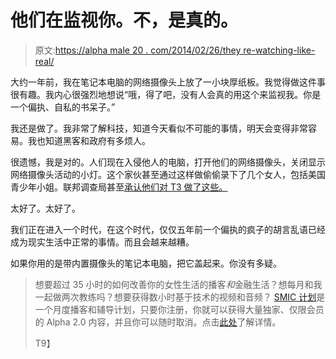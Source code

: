 # 他们在监视你。不，是真的。

> 原文:[https://alpha male 20 . com/2014/02/26/they re-watching-like-real/](https://alphamale20.com/2014/02/26/theyre-watching-like-real/)

大约一年前，我在笔记本电脑的网络摄像头上放了一小块厚纸板。我觉得做这件事很有趣。我内心很强烈地想说“哦，得了吧，没有人会真的用这个来监视我。你是一个偏执、自私的书呆子。”

我还是做了。我非常了解科技，知道今天看似不可能的事情，明天会变得非常容易。我也知道黑客和政府有多烦人。

很遗憾，我是对的。人们现在入侵他人的电脑，打开他们的网络摄像头，关闭显示网络摄像头活动的小灯。这个家伙甚至通过这样做偷偷录下了几个女人，包括美国青少年小姐。联邦调查局甚至[承认他们对 T3 做了这些。](http://www.washingtonpost.com/business/technology/2013/12/06/352ba174-5397-11e3-9e2c-e1d01116fd98_story_2.html)

太好了。太好了。

我们正在进入一个时代，在这个时代，仅仅五年前一个偏执的疯子的胡言乱语已经成为现实生活中正常的事情。而且会越来越糟。

如果你用的是带内置摄像头的笔记本电脑，把它盖起来。你没有多疑。

> 想要超过 35 小时的如何改善你的女性生活的播客*和*金融生活？想每月和我一起做两次教练吗？想要获得数小时基于技术的视频和音频？ [SMIC 计划](https://alphamale20.kartra.com/page/vIL17)是一个月度播客和辅导计划，只要你注册，你就可以获得大量独家、仅限会员的 Alpha 2.0 内容，并且你可以随时取消。点击[此处](https://alphamale20.kartra.com/page/vIL17)了解详情。
> 
> T9】